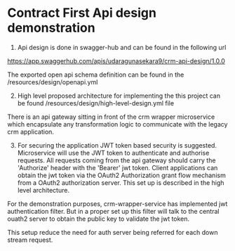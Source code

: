 # Contract First Api design demonstration

1. Api design is done in swagger-hub and can be found in the following url

https://app.swaggerhub.com/apis/udaragunasekara9/crm-api-design/1.0.0

The exported open api schema definition can be found in the /resources/design/openapi.yml 

2. High level proposed architecture for implementing the this project can be found /resources/design/high-level-design.yml file

There is an api gateway sitting in front of the crm wrapper microservice which encapsulate any transformation logic to communicate with the legacy crm application. 

3. For securing the application JWT token based security is suggested. Microservice will use the JWT token to authenticate and authorise requests. 
All requests coming from the api gateway should carry the 'Authorize' header with the 'Bearer' jwt token. Client applications can obtain the jwt token via the OAuth2 Authorization 
grant flow mechanism from a OAuth2 authorization server. This set up is described in the high level architecture.

For the demonstration purposes, crm-wrapper-service has implemented jwt authentication filter. But in a proper set up this filter will talk to the central ouath2 server to obtain the public key to validate the jwt token. 

This setup reduce the need for auth server being referred for each down stream request.





